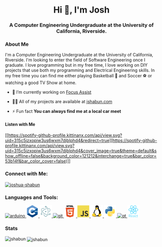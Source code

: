 <h1 align="center">Hi 👋, I'm Josh</h1>
<h3 align="center">A Computer Engineering Undergraduate at the University of California, Riverside.</h3>

### About Me
I'm a Computer Engineering Undergraduate at the University of California, Riverside. I'm looking to enter the field of Software Engineering once I graduate. I love programming but in my free time, I love working on DIY projects that use both my programming and Electrical Engineering skills. In my free time you can find me either playing Basketball 🏀 and Soccer ⚽ or watching a good TV Show at home. 

- 🔭 I’m currently working on [Focus Assist](github.com/jshabun/focusassist)

- 👨‍💻 All of my projects are available at [jshabun.com](jshabun.com)

- ⚡ Fun fact **You can always find me at a local car meet**

#### Listen with Me
[[https://spotify-github-profile.kittinanx.com/api/view.svg?uid=315c5jzxopiw3us6wxm7djblphd4&redirect=true][https://spotify-github-profile.kittinanx.com/api/view.svg?uid=315c5jzxopiw3us6wxm7djblphd4&cover_image=true&theme=default&show_offline=false&background_color=121212&interchange=true&bar_color=53b14f&bar_color_cover=false)]]

<h3 align="left">Connect with Me:</h3>
<p align="left">
<a href="https://linkedin.com/in/joshua-shabun" target="blank"><img align="center" src="https://raw.githubusercontent.com/rahuldkjain/github-profile-readme-generator/master/src/images/icons/Social/linked-in-alt.svg" alt="joshua-shabun" height="30" width="40" /></a>
</p>

<h3 align="left">Languages and Tools:</h3>
<p align="left"> <a href="https://www.arduino.cc/" target="_blank" rel="noreferrer"> <img src="https://cdn.worldvectorlogo.com/logos/arduino-1.svg" alt="arduino" width="40" height="40"/> </a> <a href="https://www.w3schools.com/cpp/" target="_blank" rel="noreferrer"> <img src="https://raw.githubusercontent.com/devicons/devicon/master/icons/cplusplus/cplusplus-original.svg" alt="cplusplus" width="40" height="40"/> </a> <a href="https://www.electronjs.org" target="_blank" rel="noreferrer"> <img src="https://raw.githubusercontent.com/devicons/devicon/master/icons/electron/electron-original.svg" alt="electron" width="40" height="40"/> </a> <a href="https://git-scm.com/" target="_blank" rel="noreferrer"> <img src="https://www.vectorlogo.zone/logos/git-scm/git-scm-icon.svg" alt="git" width="40" height="40"/> </a> <a href="https://www.w3.org/html/" target="_blank" rel="noreferrer"> <img src="https://raw.githubusercontent.com/devicons/devicon/master/icons/html5/html5-original-wordmark.svg" alt="html5" width="40" height="40"/> </a> <a href="https://developer.mozilla.org/en-US/docs/Web/JavaScript" target="_blank" rel="noreferrer"> <img src="https://raw.githubusercontent.com/devicons/devicon/master/icons/javascript/javascript-original.svg" alt="javascript" width="40" height="40"/> </a> <a href="https://www.linux.org/" target="_blank" rel="noreferrer"> <img src="https://raw.githubusercontent.com/devicons/devicon/master/icons/linux/linux-original.svg" alt="linux" width="40" height="40"/> </a> <a href="https://www.python.org" target="_blank" rel="noreferrer"> <img src="https://raw.githubusercontent.com/devicons/devicon/master/icons/python/python-original.svg" alt="python" width="40" height="40"/> </a> <a href="https://www.qt.io/" target="_blank" rel="noreferrer"> <img src="https://upload.wikimedia.org/wikipedia/commons/0/0b/Qt_logo_2016.svg" alt="qt" width="40" height="40"/> </a> <a href="https://reactjs.org/" target="_blank" rel="noreferrer"> <img src="https://raw.githubusercontent.com/devicons/devicon/master/icons/react/react-original-wordmark.svg" alt="react" width="40" height="40"/> </a> </p>

### Stats

<p><img align="left" src="https://github-readme-stats.vercel.app/api/top-langs?username=jshabun&show_icons=true&theme=dracula&hide_border=true&locale=en&layout=compact" alt="jshabun" /></p>

<p>&nbsp;<img align="center" src="https://github-readme-stats.vercel.app/api?username=jshabun&show_icons=true&theme=dracula&hide_border=true&locale=en" alt="jshabun" /></p>


<!--
**jshabun/jshabun** is a ✨ _special_ ✨ repository because its `README.md` (this file) appears on your GitHub profile.

Here are some ideas to get you started:

- 🔭 I’m currently working on ...
- 🌱 I’m currently learning ...
- 👯 I’m looking to collaborate on ...
- 🤔 I’m looking for help with ...
- 💬 Ask me about ...
- 📫 How to reach me: ...
- 😄 Pronouns: ...
- ⚡ Fun fact: ...
-->
